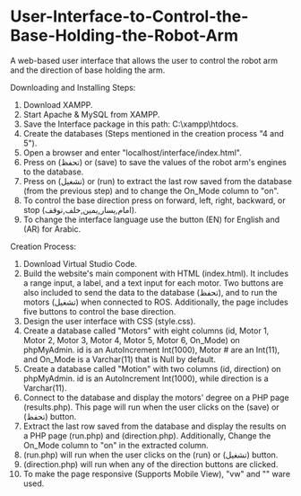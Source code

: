 # User-Interface-to-Control-the-Base-Holding-the-Robot-Arm
A web-based user interface that allows the user to control the robot arm and the direction of base holding the arm.

Downloading and Installing Steps:
  1.	Download XAMPP.
  2.	Start Apache & MySQL from XAMPP.
  3.	Save the Interface package in this path: C:\xampp\htdocs.
  4.	Create the databases (Steps mentioned in the creation process "4 and 5"). 
  5.	Open a browser and enter "localhost/interface/index.html".
  6.	Press on (تحفظ) or (save) to save the values of the robot arm's engines to the database.
  7.	Press on (تشغيل) or (run) to extract the last row saved from the database (from the previous step) and to change the On_Mode column to "on".
  8.	To control the base direction press on forward, left, right, backward, or stop (امام,يسار,يمين,خلف,توقف).
  9.	To change the interface language use the button (EN) for English and (AR) for Arabic.


Creation Process:
  1.	Download Virtual Studio Code.
  2.	Build the website's main component with HTML (index.html). It includes a range input, a label, and a text input for each motor. Two buttons are also included to send the data to the database (تحفظ), and to run the motors (تشغيل) when connected to ROS. Additionally, the page includes five buttons to control the base direction.
  3.	Design the user interface with CSS (style.css).
  4.	Create a database called "Motors" with eight columns (id, Motor 1, Motor 2, Motor 3, Motor 4, Motor 5, Motor 6, On_Mode) on phpMyAdmin. id is an AutoIncrement Int(1000), Motor # are an Int(11), and On_Mode is a Varchar(11) that is Null by default.
  5.	Create a database called "Motion" with two columns (id, direction) on phpMyAdmin. id is an AutoIncrement Int(1000), while direction is a Varchar(11).
  6.	Connect to the database and display the motors' degree on a PHP page (results.php). This page will run when the user clicks on the (save) or (تحفظ) button. 
  7.	Extract the last row saved from the database and display the results on a PHP page (run.php) and (direction.php). Additionally, Change the On_Mode column to "on" in the extracted column.
  8.	(run.php) will run when the user clicks on the (run) or (تشغيل) button. 
  9.	(direction.php) will run when any of the direction buttons are clicked.
  10.	To make the page responsive (Supports Mobile View), "vw" and "<meta name="viewport" content="width=device-width, initial-scale=1.0">" ware used.


